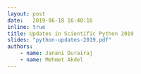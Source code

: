 ```yaml
---
layout: post
date:   2019-06-18 16:40:16
inline: true
title: Updates in Scientific Python 2019
slides: "python-updates-2019.pdf"
authors:
    - name: Janani Durairaj
    - name: Mehmet Akdel
---
```


